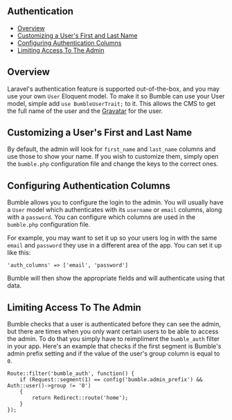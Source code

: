 ## Authentication

- [Overview](#overview)
- [Customizing a User's First and Last Name](#names)
- [Configuring Authentication Columns](#authcolumns)
- [Limiting Access To The Admin](#limitingaccess)

<a name="overview"></a>
## Overview
Laravel's authentication feature is supported out-of-the-box, and you may use your own ```User``` Eloquent model. To make it so Bumble can use your User model, simple add ```use BumbleUserTrait;``` to it. This allows the CMS to get the full name of the user and the [Gravatar](http://gravatar.com) for the user.

<a name="names"></a>
## Customizing a User's First and Last Name
By default, the admin will look for `first_name` and `last_name` columns and use those to show your name. If you wish to customize them, simply open the `bumble.php` configuration file and change the keys to the correct ones.

<a name="authcolumns"></a>
## Configuring Authentication Columns
Bumble allows you to configure the login to the admin. You will usually have a `User` model which authenticates with its `username` or `email` columns, along with a `password`. You can configure which columns are used in the `bumble.php` configuration file.

For example, you may want to set it up so your users log in with the same `email` and `password` they use in a different area of the app. You can set it up like this:

    'auth_columns' => ['email', 'password']

Bumble will then show the appropriate fields and will authenticate using that data.

<a name="limitingaccess"></a>
## Limiting Access To The Admin
Bumble checks that a user is authenticated before they can see the admin, but there are times when you only want certain users to be able to access the admin. To do that you simply have to reimpliment the `bumble_auth` filter in your app. Here's an example that checks if the first segment is Bumble's admin prefix setting and if the value of the user's group column is equal to `0`.

    Route::filter('bumble_auth', function() {
        if (Request::segment(1) == config('bumble.admin_prefix') && Auth::user()->group != '0')
        {
            return Redirect::route('home');
        }
    });